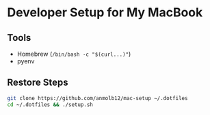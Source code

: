 # Developer Setup for My MacBook

## Tools
- Homebrew (`/bin/bash -c "$(curl...)"`)
- pyenv

## Restore Steps
```bash
git clone https://github.com/anmolb12/mac-setup ~/.dotfiles
cd ~/.dotfiles && ./setup.sh
